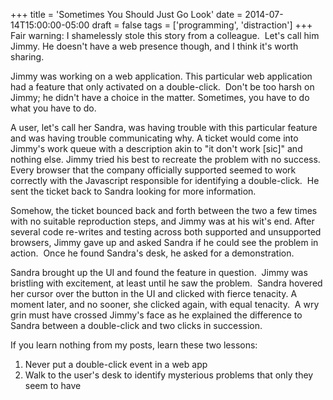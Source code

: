 +++
title = 'Sometimes You Should Just Go Look'
date = 2014-07-14T15:00:00-05:00
draft = false
tags = ['programming', 'distraction']
+++
Fair warning: I shamelessly stole this story from a colleague.  Let's call him Jimmy. He doesn't have a web presence though, and I think it's worth sharing.

Jimmy was working on a web application. This particular web application had a feature that only activated on a double-click.  Don't be too harsh on Jimmy; he didn't have a choice in the matter. Sometimes, you have to do what you have to do.

<!--more-->

A user, let's call her Sandra, was having trouble with this particular feature and was having trouble communicating why. A ticket would come into Jimmy's work queue with a description akin to "it don't work [sic]" and nothing else. Jimmy tried his best to recreate the problem with no success. Every browser that the company officially supported seemed to work correctly with the Javascript responsible for identifying a double-click.  He sent the ticket back to Sandra looking for more information.

Somehow, the ticket bounced back and forth between the two a few times with no suitable reproduction steps, and Jimmy was at his wit's end. After several code re-writes and testing across both supported and unsupported browsers, Jimmy gave up and asked Sandra if he could see the problem in action.  Once he found Sandra's desk, he asked for a demonstration.

Sandra brought up the UI and found the feature in question.  Jimmy was bristling with excitement, at least until he saw the problem.  Sandra hovered her cursor over the button in the UI and clicked with fierce tenacity. A moment later, and no sooner, she clicked again, with equal tenacity.  A wry grin must have crossed Jimmy's face as he explained the difference to Sandra between a double-click and two clicks in succession.

If you learn nothing from my posts, learn these two lessons:

1. Never put a double-click event in a web app
2. Walk to the user's desk to identify mysterious problems that only they seem to have
